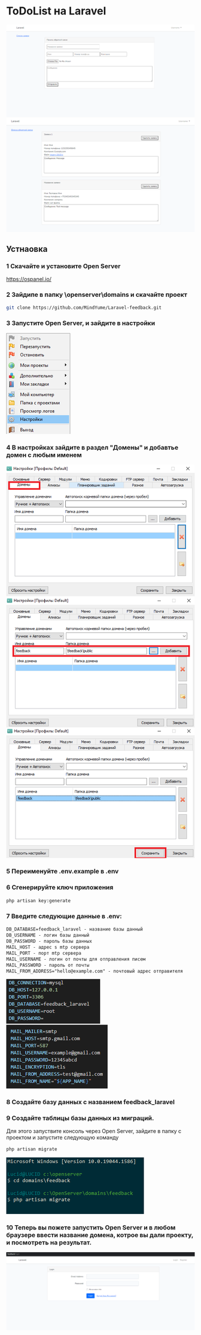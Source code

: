 # ToDoList на Laravel
![](images/interface1.png)
![](images/interface2.png)

## Устнаовка
### 1 Скачайте и установите Open Server
https://ospanel.io/

### 2 Зайдипе в папку \openserver\domains и скачайте проект
```bash
git clone https://github.com/MindYume/Laravel-feedback.git
```

### 3 Запустите Open Server, и зайдите в настройки
![](images/settings.png)
### 4 В настройках зайдите в раздел "Домены" и добавтье домен с любым именем
![](images/domain1.png)
![](images/domain2.png)
![](images/domain3.png)

### 5 Переименуйте .env.example в .env

### 6 Сгенерируйте ключ приложения
```bash
php artisan key:generate
```

### 7 Введите следующие данные в .env:
    DB_DATABASE=feedback_laravel - название базы данный
    DB_USERNAME - логин базы данный
    DB_PASSWORD - пароль базы данных
    MAIL_HOST - адрес s mtp сервера
    MAIL_PORT - порт mtp сервера
    MAIL_USERNAME - логин от почты для отправления писем
    MAIL_PASSWORD - пароль от почты
    MAIL_FROM_ADDRESS="hello@example.com" - почтовый адрес отправителя
![](images/env1.png)
![](images/env2.png)

### 8 Создайте базу данных с названием feedback_laravel

### 9 Создайте таблицы базы данных из миграций. 
Для этого запуствите консоль через Open Server, зайдите в папку с проектом и запустите следующую команду
```bash 
php artisan migrate
```
![](images/migration.png)
### 10 Теперь вы пожете запустить Open Server и в любом браузере ввести название домена, котрое вы дали проекту, и посмотреть на результат.
![](images/interface3.png)
